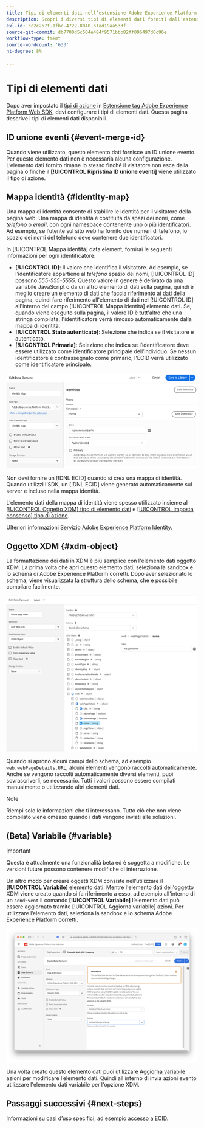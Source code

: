 ```yaml
---
title: Tipi di elementi dati nell’estensione Adobe Experience Platform Web SDK
description: Scopri i diversi tipi di elementi dati forniti dall’estensione tag Adobe Experience Platform Web SDK.
exl-id: 3c2c257f-1fbc-4722-8040-61ad19aa533f
source-git-commit: db7700d5c504e484f9571bbb82ff096497d0c96e
workflow-type: tm+mt
source-wordcount: '633'
ht-degree: 8%

---
```



# Tipi di elementi dati

Dopo aver impostato il [tipi di azione](action-types.md) in [Estensione tag Adobe Experience Platform Web SDK](web-sdk-extension-configuration.md), devi configurare i tipi di elementi dati. Questa pagina descrive i tipi di elementi dati disponibili.

## ID unione eventi {#event-merge-id}

Quando viene utilizzato, questo elemento dati fornisce un ID unione evento. Per questo elemento dati non è necessaria alcuna configurazione. L’elemento dati fornito rimane lo stesso finché il visitatore non esce dalla pagina o finché il **[!UICONTROL Ripristina ID unione eventi]** viene utilizzato il tipo di azione.

## Mappa identità {#identity-map}

Una mappa di identità consente di stabilire le identità per il visitatore della pagina web. Una mappa di identità è costituita da spazi dei nomi, come _telefono_ o _email_, con ogni namespace contenente uno o più identificatori. Ad esempio, se l’utente sul sito web ha fornito due numeri di telefono, lo spazio dei nomi del telefono deve contenere due identificatori.

In [!UICONTROL Mappa identità] data element, fornirai le seguenti informazioni per ogni identificatore:

* **[!UICONTROL ID]**: Il valore che identifica il visitatore. Ad esempio, se l’identificatore appartiene al _telefono_ spazio dei nomi, [!UICONTROL ID] possono _555-555-5555_. Questo valore in genere è derivato da una variabile JavaScript o da un altro elemento di dati sulla pagina, quindi è meglio creare un elemento di dati che faccia riferimento ai dati della pagina, quindi fare riferimento all&#39;elemento di dati nel [!UICONTROL ID] all&#39;interno del campo [!UICONTROL Mappa identità] elemento dati. Se, quando viene eseguito sulla pagina, il valore ID è tutt&#39;altro che una stringa compilata, l&#39;identificatore verrà rimosso automaticamente dalla mappa di identità.
* **[!UICONTROL Stato autenticato]**: Selezione che indica se il visitatore è autenticato.
* **[!UICONTROL Primaria]**: Selezione che indica se l’identificatore deve essere utilizzato come identificatore principale dell’individuo. Se nessun identificatore è contrassegnato come primario, l&#39;ECID verrà utilizzato come identificatore principale.

![Immagine dell’interfaccia utente che mostra la schermata Modifica elemento dati.](./assets/identity-map-data-element.png)

Non devi fornire un [!DNL ECID] quando si crea una mappa di identità. Quando utilizzi l’SDK, un [!DNL ECID] viene generato automaticamente sul server e incluso nella mappa identità.

L’elemento dati della mappa di identità viene spesso utilizzato insieme al [[!UICONTROL Oggetto XDM] tipo di elemento dati](#xdm-object) e [[!UICONTROL Imposta consenso] tipo di azione](action-types.md#set-consent).

Ulteriori informazioni [Servizio Adobe Experience Platform Identity](../../identity-service/home.md).

## Oggetto XDM {#xdm-object}

La formattazione dei dati in XDM è più semplice con l&#39;elemento dati oggetto XDM. La prima volta che apri questo elemento dati, seleziona la sandbox e lo schema di Adobe Experience Platform corretti. Dopo aver selezionato lo schema, viene visualizzata la struttura dello schema, che è possibile compilare facilmente.

![Immagine dell’interfaccia utente che mostra la struttura dell’oggetto XDM.](assets/XDM-object.png)

Quando si aprono alcuni campi dello schema, ad esempio `web.webPageDetails.URL`, alcuni elementi vengono raccolti automaticamente. Anche se vengono raccolti automaticamente diversi elementi, puoi sovrascriverli, se necessario. Tutti i valori possono essere compilati manualmente o utilizzando altri elementi dati.

>[!NOTE]
>
>Riempi solo le informazioni che ti interessano. Tutto ciò che non viene compilato viene omesso quando i dati vengono inviati alle soluzioni.

## (Beta) Variabile {#variable}

>[!IMPORTANT]
>
>Questa è attualmente una funzionalità beta ed è soggetta a modifiche. Le versioni future possono contenere modifiche di interruzione.

Un altro modo per creare oggetti XDM consiste nell’utilizzare il **[!UICONTROL Variabile]** elemento dati. Mentre l&#39;elemento dati dell&#39;oggetto XDM viene creato quando si fa riferimento a esso, ad esempio all&#39;interno di un `sendEvent` il comando **[!UICONTROL Variabile]** l’elemento dati può essere aggiornato tramite [!UICONTROL Aggiorna variabile] azioni. Per utilizzare l’elemento dati, seleziona la sandbox e lo schema Adobe Experience Platform corretti.

![Immagine dell’interfaccia utente che mostra la schermata Crea elemento dati .](assets/variable-data-element.png)

Una volta creato questo elemento dati puoi utilizzare [Aggiorna variabile](./action-types.md#update-variable) azioni per modificare l’elemento dati. Quindi all&#39;interno di invia azioni evento utilizzare l&#39;elemento dati variabile per l&#39;opzione XDM.

## Passaggi successivi {#next-steps}

Informazioni su casi d’uso specifici, ad esempio [accesso a ECID](accessing-the-ecid.md).
